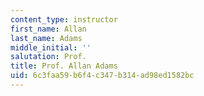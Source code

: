```yaml
---
content_type: instructor
first_name: Allan
last_name: Adams
middle_initial: ''
salutation: Prof.
title: Prof. Allan Adams
uid: 6c3faa59-b6f4-c347-b314-ad98ed1582bc
---
```

